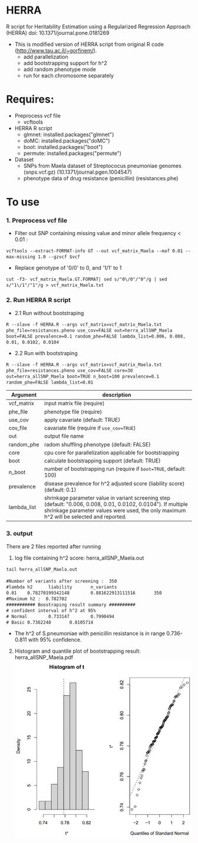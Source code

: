 # HERRA
R script for Heritability Estimation using a Regularized Regression Approach (HERRA)
doi: 10.1371/journal.pone.0181269

- This is modified version of HERRA script from original R code (http://www.tau.ac.il/~gorfinem/).
  - add parallelization
  - add bootstrapping support for h^2
  - add random phenotype mode
  - run for each chromosome separately
  
# Requires:
  * Preprocess vcf file
    * vcftools
  * HERRA R script
    * glmnet: installed.packages("glmnet")
    * doMC: installed.packages("doMC")
    * boot: installed.packages("boot")
    * permute: installed.packages("permute")
  * Dataset
    * SNPs from Maela dataset of Streptococus pneumoniae genomes (snps.vcf.gz) (10.1371/journal.pgen.1004547)
    * phenotype data of drug resistance (penicillin) (resistances.phe)

# To use
  ### 1.  Preprocess vcf file
  - Filter out SNP containing missing value and minor allele frequency < 0.01 :

  ```
  vcftools --extract-FORMAT-info GT --out vcf_matrix_Maela --maf 0.01 --max-missing 1.0 --gzvcf $vcf
  ```
  
  - Replace genotype of '0/0' to 0, and '1/1' to 1 
  ```
  cut -f3- vcf_matrix_Maela.GT.FORMAT| sed s/"0\/0"/"0"/g | sed s/"1\/1"/"1"/g > vcf_matrix_Maela.txt
  ```
 
  ### 2. Run HERRA R script
  
  - 2.1 Run without bootstraping
```
R --slave -f HERRA.R --args vcf_matrix=vcf_matrix_Maela.txt phe_file=resistances.pheno use_cov=FALSE out=herra_allSNP_Maela boot=FALSE prevalence=0.1 random_phe=FALSE lambda_list=0.006, 0.008, 0.01, 0.0102, 0.0104
```

  - 2.2 Run with bootstraping
```
R --slave -f HERRA.R --args vcf_matrix=vcf_matrix_Maela.txt phe_file=resistances.pheno use_cov=FALSE core=30 out=herra_allSNP_Maela boot=TRUE n_boot=100 prevalence=0.1 random_phe=FALSE lambda_list=0.01
```

Argument|description
---|---
vcf_matrix| input matrix file (require)
phe_file| phenotype file (require)
use_cov| apply cavariate (default: TRUE)
cov_file| cavariate file (require if `use_cov=TRUE`)
out|output file name
random_phe| radom shuffling phenotype (default: FALSE)
core| cpu core for parallelization applicable for bootstrapping
boot| calculate bootstrapping support (default: TRUE)
n_boot| number of bootstrapping run (require if `boot=TRUE`, default: 100)
prevalence| disease prevalence for h^2 adjusted score (liability score) (default: 0.1)
lambda_list| shrinkage parameter value in variant screening step (default: "0.006, 0.008, 0.01, 0.0102, 0.0104"). If multiple shrinkage parameter values were used, the only maximum h^2 will be selected and reported.

  ### 3. output
  There are 2 files reported after running
1. log file containing h^2 score: herra_allSNP_Maela.out
```
tail herra_allSNP_Maela.out

#Number of variants after screening :  350 
#lambda h2      liability       n_variants
0.01    0.78270199342148        0.881622913111516       350
#Maximum h2 :  0.782702 
########### Boostraping result summary ##########
# confident interval of h^2 at 95%
# Normal        0.733147        0.7990494
# Basic 0.7362248       0.8105714
```

  * The h^2 of S.pneumoniae with penicillin resistance is in range 0.736-0.811 with 95% confidence.

2. Histogram and quantile plot of bootstrapping result: herra_allSNP_Maela.pdf
![alt text](https://github.com/asangphukieo/HERRA/blob/main/Output/herra_allSNP_Maela.JPG)


